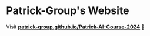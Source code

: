 
# Patrick-Group's Website

Visit **[patrick-group.github.io/Patrick-AI-Course-2024](https://patrick-group.github.io/Patrick-AI-Course-2024)** 🚀



